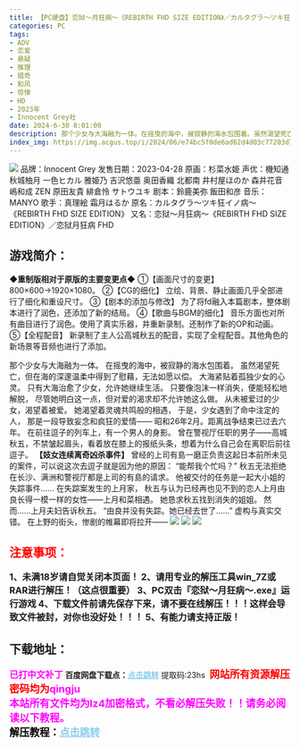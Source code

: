 ```yaml
---
title: 【PC硬盘】恋狱～月狂病～《REBIRTH FHD SIZE EDITION》／カルタグラ～ツキ狂イノ病～ 《REBIRTH FHD SIZE EDITION》
categories: PC
tags:
- ADV
- 恋爱
- 悬疑
- 推理
- 猎奇
- 和风
- 惊悚
- HD
- 2023年
- Innocent Grey社
date: 2024-6-30 8:01:00
description: 那个少女与大海融为一体。在摇曳的海中，被寂静的海水包围着。虽然渴望死亡，但在海的深邃温柔中得到了慰藉，无法如愿以偿。大海紧贴着孤独少女的心灵。只有大海治愈了少女，允许她继续生活。只要像泡沫一样消失，便能轻松地解脱，尽管她明白这一点，但对爱的渴求却不允许她这么做。
index_img: https://img.acgus.top/i/2024/06/e74bc5f0de6ad62d4d03c77203d79ba9.webp
---
```

![](https://img.acgus.top/i/2024/06/e74bc5f0de6ad62d4d03c77203d79ba9.webp)
品牌：Innocent Grey
发售日期：2023-04-28
原画：杉菜水姫
声优：機知通 秋城柚月 一色ヒカル 雅姫乃 吉沢悠亜 奥田香織 北都南 井村屋ほのか 森井花音 嶋和成 ZEN 原田友貴 緋倉怜 サトウユキ
剧本：鈴鹿美弥 飯田和彦
音乐：MANYO
歌手：真理絵 霜月はるか
原名：カルタグラ～ツキ狂イノ病～ 《REBIRTH FHD SIZE EDITION》
又名：恋狱～月狂病～《REBIRTH FHD SIZE EDITION》／恋狱月狂病 FHD

## 游戏简介：
**◆重制版相对于原版的主要变更点◆**
①【画面尺寸的变更】 800×600→1920×1080。
②【CG的细化】 立绘、背景、静止画面几乎全部进行了细化和重设尺寸。
③【剧本的添加与修改】 为了将fd融入本篇剧本，整体剧本进行了润色，还添加了新的结局。
④【歌曲与BGM的细化】 音乐方面也对所有曲目进行了润色。使用了真实乐器，并重新录制。还制作了新的OP和动画。
⑤【全程配音】 新录制了主人公高城秋五的配音，实现了全程配音。其他角色的新场景等音频也进行了添加。

那个少女与大海融为一体。
在摇曳的海中，被寂静的海水包围着。
虽然渴望死亡，但在海的深邃温柔中得到了慰藉，无法如愿以偿。
大海紧贴着孤独少女的心灵。
只有大海治愈了少女，允许她继续生活。
只要像泡沫一样消失，便能轻松地解脱，
尽管她明白这一点，但对爱的渴求却不允许她这么做。
从未被爱过的少女，渴望着被爱。
她渴望着灵魂共鸣般的相遇，
于是，少女遇到了命中注定的人，
那是一段导致妄念和疯狂的爱情——
昭和26年2月。距离战争结束已过去六年。
在前往逗子的列车上，有一个男人的身影。
曾在警视厅任职的男子——高城秋五，不禁皱起眉头，看着放在膝上的报纸头条，想着为什么自己会在离职后前往逗子。
**【妓女连续离奇凶杀事件】**
曾经的上司有島一磨正负责这起日本前所未见的案件，可以说这次去逗子就是因为他的原因：
“能帮我个忙吗？”
秋五无法拒绝在长沙、满洲和警视厅都是上司的有島的请求。
他被交付的任务是一起大小姐的失踪事件……
在失踪案发生的上月家，
秋五与认为已经再也见不到的恋人上月由良长得一模一样的女性——上月和菜相遇。
她恳求秋五找到消失的姐姐。
然而……上月夫妇告诉秋五。
“由良并没有失踪。她已经去世了……”
虚构与真实交错。
在上野的街头，惨剧的帷幕即将拉开——
![](https://img.acgus.top/i/2024/06/6d9599cbd4649ccaa6d5b69f7e65b442.webp)
![](https://img.acgus.top/i/2024/06/32d95f0053dc699e7b744cd6fa85be3a.webp)
![](https://img.acgus.top/i/2024/06/e2743aae5da5bb317f35070ae5865ecc.webp)





## <font color=#FF0000 >注意事项：</font>
<font size=3><b>1、未满18岁请自觉关闭本页面！
2、请用专业的解压工具win_7Z或RAR进行解压！（这点很重要）
3、PC双击『恋狱～月狂病～.exe』运行游戏
4、下载文件前请先保存下来，请不要在线解压！！！这样会导致文件被封，对你也没好处！！！
5、有能力请支持正版！</b></font>

## 下载地址：
<font color=#FF00FF size=3><b>已打中文补丁</b></font>
<b>百度网盘下载点：</b><a href="https://pan.baidu.com/s/1mJQ-Qr88yrkzqc71nA2sNA?pwd=23hs" style="color: #87CEEB;"><b>点击跳转</b></a> 提取码:23hs
<a style="padding: 0" href="https://post.qingju.org/AD/"><img style="max-width:100%" src="https://img.acgus.top/i/2024/07/478f689b8021d8d499ab43d21acf137a.gif" alt=""></a>
<b><font color=#FF0000 size=4>网站所有资源解压密码均为</b></font><b><font color=#FF00FF size=4>qingju</font><font color=#FF0000 ></font></b><br><b><font color=#FF00FF size=4>本站所有文件均为lz4加密格式，不看必解压失败！！请务必阅读以下教程。</b></font><br><b><font color=#000 size=4>解压教程：</b><a href="https://post.qingju.org/tutorial/000/" style="color: #87CEEB;"><b>点击跳转</b></a>